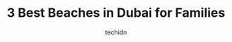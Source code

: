 ---
layout: ampstory
image: https://i0.wp.com/ws.aproinov.com/wp-content/uploads/2025/01/Cover-Dubai-Beaches.jpg?resize=720,1280
author: techidn
featured: true
description: Both kid-and parent-friendly recreation areas exist at Dubai’s beach locations where families find amusement alongside relaxation opportunities. Discover the top three destinations that families will enjoy throughout their visit.
title: 3 Best Beaches in Dubai for Families
cover:
   title: 3 Best Beaches in Dubai for Families
   subtitle: 
   background: https://ws.aproinov.com/wp-content/uploads/2025/01/Cover-Dubai-Beaches.jpg

pages:
 - layout: thirds
   top: <h1>Kite Beach</h1>
   middle: "<p>Families seeking adventure will appreciate Kite Beach because it combines clean sands with exciting water sports as well as a dedicated kids play area.</p>"
   background: https://cdn.prod.website-files.com/6441819a73791b25bfedc0fd/654e996dcaf576c8f76b02d1_Untitled-6a.jpg
   backgroundblur: true
   textcolor: "#ffffff"
 - layout: thirds
   top: <h1>Jumeirah Public Beach</h1>
   middle: "<p>Jumeirah Public Beach combines serene waters with shaded spaces alongside remarkable views of the Burj Al Arab.</p>"
   background: https://lh3.googleusercontent.com/p/AF1QipPuyvA8A6N6jY28UcohQFChQaOZqRITOwzU5zaW=w1920-h1080
   backgroundblur: true
   textcolor: "#ffffff"
 - layout: thirds
   top: <h1>Marina Beach</h1>
   middle: "<p>The Marina Beach in Dubai Marina delivers peaceful waters alongside energetic surroundings and convenient restaurant options beneath one perfect family outing destination.</p>"
   background: https://mediaim.expedia.com/destination/9/bb17981a716742614615cd5877c23acf.jpg
   backgroundblur: true
   textcolor: "#ffffff"
 - layout: thirds
   top: <h1>Enjoy Unforgettable Family Moments</h1>
   middle: "<p>Visiting families will find unforgettable fun and restful time at each of these three distinct Dubai beaches.</p>"
   background: https://www.agoda.com/wp-content/uploads/2024/09/dubai-family-travel-featured.jpg
   backgroundblur: true
   textcolor: "#ffffff"

---